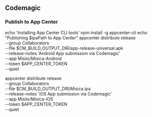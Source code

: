 ## Codemagic

### Publish to App Center

echo 'Installing App Center CLI tools'
npm install -g appcenter-cli
echo "Publishing $ipaPath to App Center"
appcenter distribute release \
 --group Collaborators \
 --file $CM_BUILD_OUTPUT_DIR/app-release-universal.apk \
 --release-notes 'Android App submission via Codemagic' \
 --app Misiio/Misica-Android \
 --token $APP_CENTER_TOKEN \
 --quiet

appcenter distribute release \
 --group Collaborators \
 --file $CM_BUILD_OUTPUT_DIR/Misica.ipa \
 --release-notes 'iOS App submission via Codemagic' \
 --app Misiio/Misica-iOS \
 --token $APP_CENTER_TOKEN \
 --quiet
